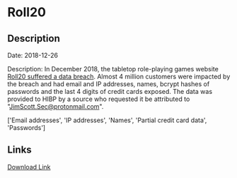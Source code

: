 # Roll20

## Description

Date: 2018-12-26

Description:
In December 2018, the tabletop role-playing games website <a href="https://app.roll20.net/forum/post/7209691/roll20-security-breach" target="_blank" rel="noopener">Roll20 suffered a data breach</a>. Almost 4 million customers were impacted by the breach and had email and IP addresses, names, bcrypt hashes of passwords and the last 4 digits of credit cards exposed. The data was provided to HIBP by a source who requested it be attributed to &quot;JimScott.Sec@protonmail.com&quot;.


['Email addresses', 'IP addresses', 'Names', 'Partial credit card data', 'Passwords']

## Links

[Download Link](https://link-to.net/1229997/745.2933591885966/dynamic/?r=cm9sbDIwLm5ldA==)